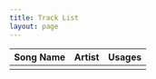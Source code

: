 ```yaml
---
title: Track List
layout: page
---
```



|Song Name|Artist|Usages|
|---------|------|------|
|   |   ||
